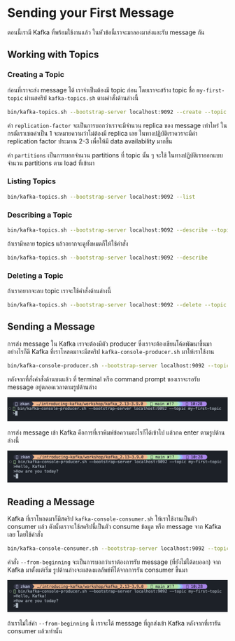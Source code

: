 # Sending your First Message

ตอนนี้เรามี Kafka ที่พร้อมใช้งานแล้ว ในหัวข้อนี้เราจะมาลองมาส่งและรับ message กัน

## Working with Topics

### Creating a Topic

ก่อนที่เราจะส่ง message ได้ เราจำเป็นต้องมี topic ก่อน โดยเราจะสร้าง topic ชื่อ `my-first-topic` ผ่านสคริป `kafka-topics.sh` ตามคำสั่งด้านล่างนี้

```bash
bin/kafka-topics.sh --bootstrap-server localhost:9092 --create --topic my-first-topic --replication-factor 1 --partitions 1
```

ค่า `replication-factor` จะเป็นการบอกว่าเราจะมีจำนวน replica ของ message เท่าไหร่ ในกรณีเราเซตค่าเป็น 1 จะหมายความว่าไม่ต้องมี replica เลย ในทางปฏิบัติเราควรจะมีค่า replication factor ประมาณ 2-3 เพื่อให้มี data availability มากขึ้น

ค่า `partitions` เป็นการบอกจำนวน partitions ที่ topic นั้น ๆ จะใช้ ในทางปฏิบัติเราออกแบบจำนวน partitions ตาม load ที่เข้ามา

### Listing Topics

```bash
bin/kafka-topics.sh --bootstrap-server localhost:9092 --list
```

### Describing a Topic

```bash
bin/kafka-topics.sh --bootstrap-server localhost:9092 --describe --topic my-first-topic
```

ถ้าเรามีหลาย topics แล้วอยากจะดูทั้งหมดก็ให้ใช้คำสั่ง

```bash
bin/kafka-topics.sh --bootstrap-server localhost:9092 --describe
```

### Deleting a Topic

ถ้าเราอยากจะลบ topic เราจะใช้คำสั่งด้านล่างนี้

```bash
bin/kafka-topics.sh --bootstrap-server localhost:9092 --delete --topic my-first-topic
```

## Sending a Message

การส่ง message ใน Kafka เราจะต้องมีตัว producer ซึ่งเราจะต้องเขียนโค้ดพัฒนาขึ้นมา อย่างไรก็ดี Kafka ที่เราโหลดมาจะมีสคริป `kafka-console-producer.sh` มาให้เราใช้งาน

```bash
bin/kafka-console-producer.sh --bootstrap-server localhost:9092 --topic my-first-topic
```

หลังจากที่สั่งคำสั่งด้านบนแล้ว ที่ terminal หรือ command prompt ของเราจะรอรับ message อยู่ตลอดเวลาตามรูปด้านล่าง

![Kafka producer is ready to produce a message](img/kafka-producer-ready-to-produce-a-message.png)

การส่ง message เข้า Kafka คือการที่เราพิมพ์ข้อความอะไรก็ได้เข้าไป แล้วกด enter ตามรูปด้านล่างนี้

![Producing messages](img/producing-messages.png)

## Reading a Message

Kafka ที่เราโหลดมาก็มีสคริป `kafka-console-consumer.sh` ให้เราใช้งานเป็นตัว consumer แล้ว ดังนั้นเราจะใช้สคริปนี้เป็นตัว consume ข้อมูล หรือ message จาก Kafka เลย โดยใช้คำสั่ง

```bash
bin/kafka-console-consumer.sh --bootstrap-server localhost:9092 --topic my-first-topic --from-beginning
```

คำสั่ง `--from-beginning` จะเป็นการบอกว่าเราต้องการรับ message (ที่ยังไม่ได้ลบออก) จาก Kafka มาตั้งแต่เริ่ม รูปด้านล่างจะแสดงผลลัพธ์ที่ได้จากการรัน consumer ขึ้นมา

![Consuming messages from beginning](img/consuming-messages-from-beginning.png)

ถ้าเราไม่ใส่ค่า `--from-beginning` นี้ เราจะได้ message ที่ถูกส่งเข้า Kafka หลังจากที่เรารัน consumer แล้วเท่านั้น

